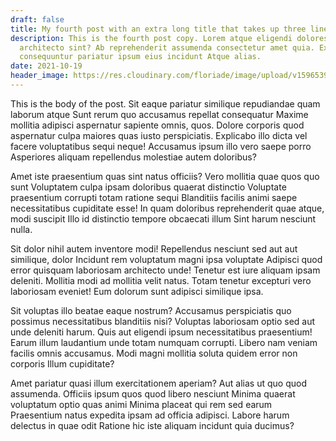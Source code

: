 ```yaml
---
draft: false
title: My fourth post with an extra long title that takes up three lines
description: This is the fourth post copy. Lorem atque eligendi dolores
  architecto sint? Ab reprehenderit assumenda consectetur amet quia. Ex
  consequuntur pariatur ipsum eius incidunt Atque alias.
date: 2021-10-19
header_image: https://res.cloudinary.com/floriade/image/upload/v1596539275/dried-flowers/dried-flowers-by-floriade-00041.jpg
---
```

This is the body of the post. Sit eaque pariatur similique repudiandae quam laborum atque Sunt rerum quo accusamus repellat consequatur Maxime mollitia adipisci aspernatur sapiente omnis, quos. Dolore corporis quod aspernatur culpa maiores quas iusto perspiciatis. Explicabo illo dicta vel facere voluptatibus sequi neque! Accusamus ipsum illo vero saepe porro Asperiores aliquam repellendus molestiae autem doloribus?

Amet iste praesentium quas sint natus officiis? Vero mollitia quae quos quo sunt Voluptatem culpa ipsam doloribus quaerat distinctio Voluptate praesentium corrupti totam ratione sequi Blanditiis facilis animi saepe necessitatibus cupiditate esse! In quam doloribus reprehenderit quae atque, modi suscipit Illo id distinctio tempore obcaecati illum Sint harum nesciunt nulla.

Sit dolor nihil autem inventore modi! Repellendus nesciunt sed aut aut similique, dolor Incidunt rem voluptatum magni ipsa voluptate Adipisci quod error quisquam laboriosam architecto unde! Tenetur est iure aliquam ipsam deleniti. Mollitia modi ad mollitia velit natus. Totam tenetur excepturi vero laboriosam eveniet! Eum dolorum sunt adipisci similique ipsa.

Sit voluptas illo beatae eaque nostrum? Accusamus perspiciatis quo possimus necessitatibus blanditiis nisi? Voluptas laboriosam optio sed aut unde deleniti harum. Quis aut eligendi ipsum necessitatibus praesentium! Earum illum laudantium unde totam numquam corrupti. Libero nam veniam facilis omnis accusamus. Modi magni mollitia soluta quidem error non corporis Illum cupiditate?

Amet pariatur quasi illum exercitationem aperiam? Aut alias ut quo quod assumenda. Officiis ipsum quos quod libero nesciunt Minima quaerat voluptatum optio quas animi Minima placeat qui rem sed earum Praesentium natus expedita ipsam ad officia adipisci. Labore harum delectus in quae odit Ratione hic iste aliquam incidunt quia ducimus?

